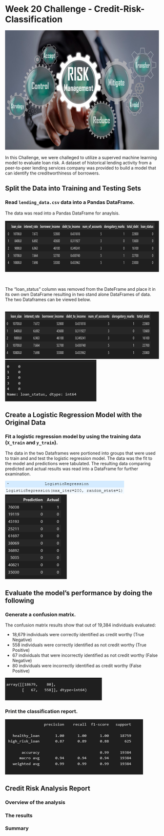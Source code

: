 # Week 20 Challenge - Credit-Risk-Classification

<img src="ReadMe Pics/Pic 12.png" width="648" height="391">

In this Challenge, we were challeged to utilize a superved machine learning model to evaluate loan risk. A dataset of historical lending activity from a peer-to-peer lending services company was provided to build a model that can identify the creditworthiness of borrowers.   


## Split the Data into Training and Testing Sets

### Read `lending_data.csv` data into a Pandas DataFrame.

 The data was read into a Pandas DataFrame for anaylsis.  
<br>
<img src="ReadMe Pics/Pic 1.png" width="858" height="167">

<br>


The “loan_status” column was removed from the DateFrame and place it in its own own DataFrame resulting in two stand alone DataFrames of data.  The two Dataframes can be viewed below. 

<br>
<img src="ReadMe Pics/Pic 3.png" width="785" height="155">
<img src="ReadMe Pics/Pic 2.png" width="299" height="136">


## Create a Logistic Regression Model with the Original Data

### Fit a logistic regression model by using the training data (`X_train` and `y_train`).

The data in the two Dataframes were portioned into groups that were used to train and and test the logistic regression model.  The data was the fit to the model and predictions were tabulated. The resulting data comparing predicted and actual results was read into a DataFrame for further examination.  

<img src="ReadMe Pics/Pic 16.png" width="390" height="42">

<br>

<img src="ReadMe Pics/Pic 4.png" width="202" height="277">
<br>



## Evaluate the model’s performance by doing the following

### Generate a confusion matrix.

The confusion matrix results show that out of 19,384 individuals evaluated:
<br>
* 18,679 individuals were correctly identified as credit worthy  (True Negative)
* 558 individuals were correctly identified as not credit worthy (True Positive)
* 67 individuals that were incorrectly identified as not credit worthy (False Negative)
* 80 individuals were incorrectly identified as credit worthy (False Positive)

<img src="ReadMe Pics/Pic 5.png" width="317" height="74">

### Print the classification report.

<img src="ReadMe Pics/Pic 6.png" width="452" height="181">
<br>

## Credit Risk Analysis Report
### Overview of the analysis
### The results
### Summary

